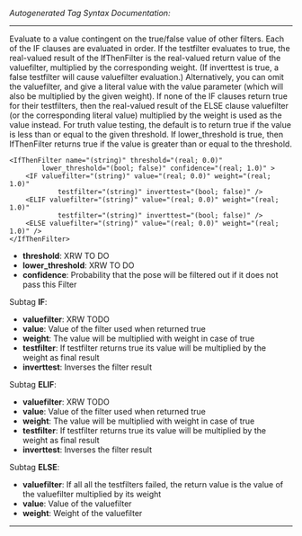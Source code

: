 _Autogenerated Tag Syntax Documentation:_

---
Evaluate to a value contingent on the true/false value of other filters. Each of the IF clauses are evaluated in order. If the testfilter evaluates to true, the real-valued result of the IfThenFilter is the real-valued return value of the valuefilter, multiplied by the corresponding weight. (If inverttest is true, a false testfilter will cause valuefilter evaluation.) Alternatively, you can omit the valuefilter, and give a literal value with the value parameter (which will also be multiplied by the given weight). If none of the IF clauses return true for their testfilters, then the real-valued result of the ELSE clause valuefilter (or the corresponding literal value) multiplied by the weight is used as the value instead. For truth value testing, the default is to return true if the value is less than or equal to the given threshold. If lower_threshold is true, then IfThenFilter returns true if the value is greater than or equal to the threshold.

```
<IfThenFilter name="(string)" threshold="(real; 0.0)"
        lower_threshold="(bool; false)" confidence="(real; 1.0)" >
    <IF valuefilter="(string)" value="(real; 0.0)" weight="(real; 1.0)"
            testfilter="(string)" inverttest="(bool; false)" />
    <ELIF valuefilter="(string)" value="(real; 0.0)" weight="(real; 1.0)"
            testfilter="(string)" inverttest="(bool; false)" />
    <ELSE valuefilter="(string)" value="(real; 0.0)" weight="(real; 1.0)" />
</IfThenFilter>
```

-   **threshold**: XRW TO DO
-   **lower_threshold**: XRW TO DO
-   **confidence**: Probability that the pose will be filtered out if it does not pass this Filter


Subtag **IF**:   

-   **valuefilter**: XRW TODO
-   **value**: Value of the filter used when returned true
-   **weight**: The value will be multiplied with weight in case of true
-   **testfilter**: If testfilter returns true its value will be multiplied by the weight as final result
-   **inverttest**: Inverses the filter result

Subtag **ELIF**:   

-   **valuefilter**: XRW TODO
-   **value**: Value of the filter used when returned true
-   **weight**: The value will be multiplied with weight in case of true
-   **testfilter**: If testfilter returns true its value will be multiplied by the weight as final result
-   **inverttest**: Inverses the filter result

Subtag **ELSE**:   

-   **valuefilter**: If all all the testfilters failed, the return value is the value of the valuefilter multiplied by its weight
-   **value**: Value of the valuefilter
-   **weight**: Weight of the valuefilter

---
